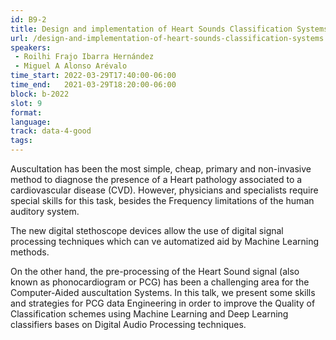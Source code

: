 ```yaml
---
id: B9-2
title: Design and implementation of Heart Sounds Classification Systems 
url: /design-and-implementation-of-heart-sounds-classification-systems
speakers:
 - Roilhi Frajo Ibarra Hernández
 - Miguel A Alonso Arévalo
time_start: 2022-03-29T17:40:00-06:00
time_end:   2021-03-29T18:20:00-06:00
block: b-2022
slot: 9
format: 
language: 
track: data-4-good
tags:
---
```


Auscultation has been the most simple, cheap, primary and non-invasive method to diagnose the presence of a Heart pathology associated to a cardiovascular disease (CVD). However, physicians and specialists require special skills for this task, besides the Frequency limitations of the human auditory system. 

The new digital stethoscope devices allow the use of digital signal processing techniques which can ve automatized aid by Machine Learning methods. 

On the other hand, the pre-processing of the Heart Sound signal (also known as phonocardiogram or PCG) has been a challenging area for the Computer-Aided auscultation Systems. 
In this talk, we present some skills and strategies for PCG data Engineering in order to improve the Quality of Classification schemes using Machine Learning and Deep Learning classifiers bases on Digital Audio Processing techniques.

